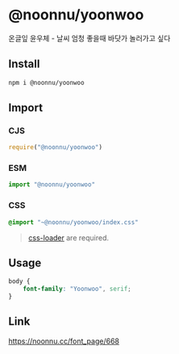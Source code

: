 # @noonnu/yoonwoo
온글잎 윤우체 - 날씨 엄청 좋을때 바닷가 놀러가고 싶다

## Install
```sh
npm i @noonnu/yoonwoo
```
## Import
### CJS
```js
require("@noonnu/yoonwoo")
```
### ESM
```js
import "@noonnu/yoonwoo"
```
### CSS 
```css
@import "~@noonnu/yoonwoo/index.css"
```
> [css-loader](https://github.com/webpack-contrib/css-loader) are required.

## Usage
```css
body {
    font-family: "Yoonwoo", serif;
}
```

## Link
https://noonnu.cc/font_page/668